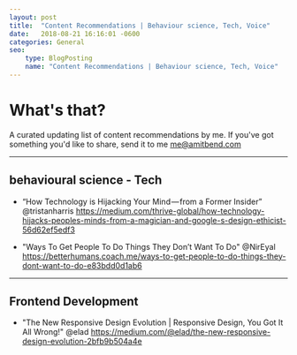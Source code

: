 ```yaml
---
layout: post
title:  "Content Recommendations | Behaviour science, Tech, Voice"
date:   2018-08-21 16:16:01 -0600
categories: General
seo:
    type: BlogPosting
    name: "Content Recommendations | Behaviour science, Tech, Voice"
---
```


# What's that?

A curated updating list of content recommendations by me.
If you've got something you'd like to share, send it to me me@amitbend.com

___


## behavioural science - Tech

* “How Technology is Hijacking Your Mind — from a Former Insider” @tristanharris https://medium.com/thrive-global/how-technology-hijacks-peoples-minds-from-a-magician-and-google-s-design-ethicist-56d62ef5edf3

* "Ways To Get People To Do Things They Don’t Want To Do"  @NirEyal
https://betterhumans.coach.me/ways-to-get-people-to-do-things-they-dont-want-to-do-e83bdd0d1ab6


___



## Frontend Development 

* "The New Responsive Design Evolution | Responsive Design, You Got It All Wrong!" @elad
https://medium.com/@elad/the-new-responsive-design-evolution-2bfb9b504a4e